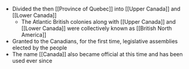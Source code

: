 - Divided the then [[Province of Quebec]] into [[Upper Canada]] and [[Lower Canada]]
	- The Atlantic British colonies along with [[Upper Canada]] and [[Lower Canada]] were collectively known as [[British North America]]
- Granted to the Canadians, for the first time, legislative assemblies elected by the people
- The name [[Canada]] also became official at this time and has been used ever since